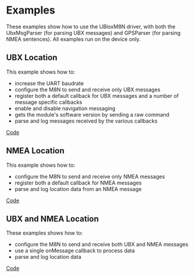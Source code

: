 # Examples #

These examples show how to use the UBloxM8N driver, with both the UbxMsgParser (for parsing UBX messages) and GPSParser (for parsing NMEA sentences). All examples run on the device only.

## UBX Location ##

This example shows how to:

- increase the UART baudrate
- configure the M8N to send and receive only UBX messages
- register both a default callback for UBX messages and a number of message specific callbacks
- enable and disable navigation messaging
- gets the module's software version by sending a raw command
- parse and log messages received by the various callbacks

[Code](./UBX_Location.device.nut)

## NMEA Location ##

This example shows how to:

- configure the M8N to send and receive only NMEA messages
- register both a default callback for NMEA messages
- parse and log location data from an NMEA message

[Code](./NMEA_Location.device.nut)

## UBX and NMEA Location ##

These examples shows how to:

- configure the M8N to send and receive both UBX and NMEA messages
- use a single onMessage callback to process data
- parse and log location data

[Code](./UBX_NMEA_Location.device.nut)
